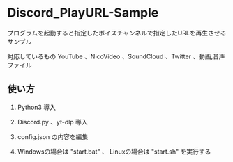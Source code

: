 # Discord_PlayURL-Sample

プログラムを起動すると指定したボイスチャンネルで指定したURLを再生させるサンプル

対応しているもの
YouTube 、NicoVideo 、SoundCloud 、Twitter 、動画,音声ファイル

## 使い方

1. Python3 導入

2. Discord.py 、yt-dlp 導入

3. config.json の内容を編集

4. Windowsの場合は "start.bat" 、 Linuxの場合は "start.sh" を実行する
